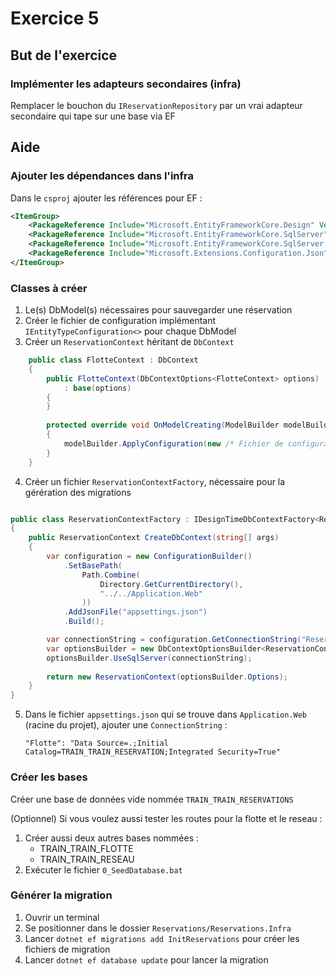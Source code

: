 # Exercice 5

## But de l'exercice

### Implémenter les adapteurs secondaires (infra)

Remplacer le bouchon du `IReservationRepository` par un vrai adapteur secondaire qui tape sur une base via EF



## Aide

### Ajouter les dépendances dans l'infra

Dans le `csproj` ajouter les références pour EF :

```xml    
<ItemGroup>
    <PackageReference Include="Microsoft.EntityFrameworkCore.Design" Version="3.1.3" />
    <PackageReference Include="Microsoft.EntityFrameworkCore.SqlServer" Version="3.1.3" />
    <PackageReference Include="Microsoft.EntityFrameworkCore.SqlServer.Design" Version="1.1.6" />
    <PackageReference Include="Microsoft.Extensions.Configuration.Json" Version="3.1.3" />
</ItemGroup>
```

### Classes à créer

1. Le(s) DbModel(s) nécessaires pour sauvegarder une réservation
2. Créer le fichier de configuration implémentant `IEntityTypeConfiguration<>` pour chaque DbModel
3. Créer un `ReservationContext` héritant de `DbContext`
```csharp
    public class FlotteContext : DbContext
    {
        public FlotteContext(DbContextOptions<FlotteContext> options)
            : base(options)
        {
        }
        
        protected override void OnModelCreating(ModelBuilder modelBuilder)
        {
            modelBuilder.ApplyConfiguration(new /* Fichier de configuration créé précédemment */());
        }
    }
```
4. Créer un fichier `ReservationContextFactory`, nécessaire pour la gérération des migrations

```csharp

public class ReservationContextFactory : IDesignTimeDbContextFactory<ReservationContext>
{
    public ReservationContext CreateDbContext(string[] args)
    {
        var configuration = new ConfigurationBuilder()
            .SetBasePath(
                Path.Combine(
                    Directory.GetCurrentDirectory(),
                    "../../Application.Web"
                ))
            .AddJsonFile("appsettings.json")
            .Build();

        var connectionString = configuration.GetConnectionString("Reservation");
        var optionsBuilder = new DbContextOptionsBuilder<ReservationContext>();
        optionsBuilder.UseSqlServer(connectionString);
        
        return new ReservationContext(optionsBuilder.Options);
    }
}
```

5. Dans le fichier `appsettings.json` qui se trouve dans `Application.Web` (racine du projet), ajouter une `ConnectionString` :

    `"Flotte": "Data Source=.;Initial Catalog=TRAIN_TRAIN_RESERVATION;Integrated Security=True"`


### Créer les bases

Créer une base de données vide nommée `TRAIN_TRAIN_RESERVATIONS`

(Optionnel) Si vous voulez aussi tester les routes pour la flotte et le reseau :
1. Créer aussi deux autres bases nommées :
    - TRAIN_TRAIN_FLOTTE
    - TRAIN_TRAIN_RESEAU
2. Exécuter le fichier `0_SeedDatabase.bat`

### Générer la migration

1. Ouvrir un terminal
2. Se positionner dans le dossier `Reservations/Reservations.Infra`
3. Lancer `dotnet ef migrations add InitReservations` pour créer les fichiers de migration
4. Lancer `dotnet ef database update` pour lancer la migration


